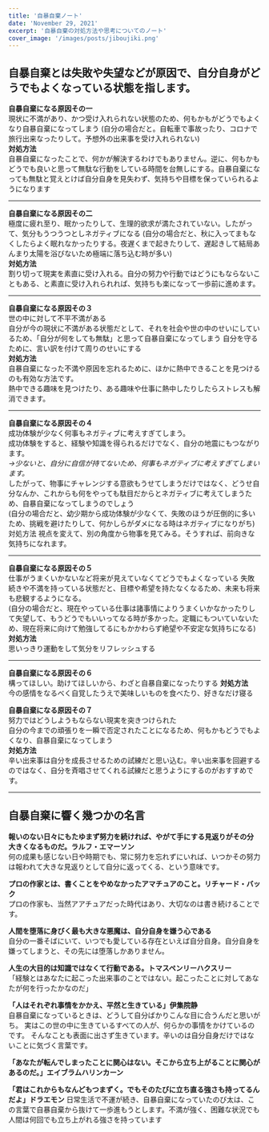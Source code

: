 ```yaml
---
title: '自暴自棄ノート'
date: 'November 29, 2021'
excerpt: '自暴自棄の対処方法や思考についてのノート'
cover_image: '/images/posts/jiboujiki.png'
---
```


## 自暴自棄とは失敗や失望などが原因で、自分自身がどうでもよくなっている状態を指します。
**自暴自棄になる原因その一** \
現状に不満があり、かつ受け入れられない状態のため、何もかもがどうでもよくなり自暴自棄になってしまう
(自分の場合だと。自転車で事故ったり、コロナで旅行出来なったりして。予想外の出来事を受け入れられない) \
**対処方法** \
自暴自棄になったことで、何かが解決するわけでもありません。逆に、何もかもどうでも良いと思って無駄な行動をしている時間を台無しにする。自暴自棄になっても無駄と覚えとけば自分自身を見失わず、気持ちや目標を保っていられるようになります 

---


**自暴自棄になる原因その二** \
極度に疲れ至り、眠かったりして、生理的欲求が満たされていない。したがって、気分もうつうつとしネガティブになる
(自分の場合だと、秋に入ってまもなくしたらよく眠れなかったりする。夜遅くまで起きたりして、遅起きして結局あんまり太陽を浴びないため極端に落ち込む時が多い) \
**対処方法** \
割り切って現実を素直に受け入れる。自分の努力や行動ではどうにもならないこともある、と素直に受け入れられれば、気持ちも楽になって一歩前に進めます。

---


**自暴自棄になる原因その３** \
世の中に対して不平不満がある \
自分が今の現状に不満がある状態だとして、それを社会や世の中のせいにしているため、「自分が何をしても無駄」と思って自暴自棄になってしまう
自分を守るために、言い訳を付けて周りのせいにする \
**対処方法**
\
自暴自棄になった不満や原因を忘れるために、ほかに熱中できることを見つけるのも有効な方法です。\
熱中できる趣味を見つけたり、ある趣味や仕事に熱中したりしたらストレスも解消できます。

---

**自暴自棄になる原因その４** \
成功体験が少なく何事もネガティブに考えすぎてしまう。\
成功体験をすると、経験や知識を得られるだけでなく、自分の地震にもつながります。\
*→少ないと、自分に自信が持てないため、何事もネガティブに考えすぎてしまいます。*
\
したがって、物事にチャレンジする意欲もうせてしまうだけではなく、どうせ自分なんか、これからも何をやっても駄目だからとネガティブに考えてしまうため、自暴自棄になってしまうのでしょう
\
(自分の場合だと、幼少期から成功体験が少なくて、失敗のほうが圧倒的に多いため、挑戦を避けたりして、何かしらがダメになる時はネガティブになりがち)
対処方法
視点を変えて、別の角度から物事を見てみる。そうすれば、前向きな気持ちになれます。

---

**自暴自棄になる原因その５**
\
仕事がうまくいかないなど将来が見えていなくてどうでもよくなっている
失敗続きや不満を持っている状態だと、目標や希望を持たなくなるため、未来も将来も悲観するようになる。
\
(自分の場合だと、現在やっている仕事は諸事情によりうまくいかなかったりして失望して、もうどうでもいいってなる時が多かった。定職にもついていないため、現在将来に向けて勉強してるにもかかわらず絶望や不安定な気持ちになる)
\
**対処方法**
\
思いっきり運動をして気分をリフレッシュする

---

**自暴自棄になる原因その６**
\
構ってほしい。助けてほしいから、わざと自暴自棄になったりする
**対処方法** \
今の感情をなるべく自覚したうえで美味しいものを食べたり、好きなだけ寝る

**自暴自棄になる原因その７** \
努力ではどうしようもならない現実を突きつけられた
\
自分の今までの頑張りを一瞬で否定されたことになるため、何もかもどうでもよくなり、自暴自棄になってしまう
\
**対処方法**
\
辛い出来事は自分を成長させるための試練だと思い込む。辛い出来事を回避するのではなく、自分を斉唱させてくれる試練だと思うようにするのがおすすめです。

---

## 自暴自棄に響く幾つかの名言

**報いのない日々にもたゆまず努力を続ければ、やがて手にする見返りがその分大きくなるものだ。ラルフ・エマーソン**
\
何の成果も感じない日や時期でも、常に努力を忘れずにいれば、いつかその努力は報われて大きな見返りとして自分に返ってくる、という意味です。

**プロの作家とは、書くことをやめなかったアマチュアのこと。リチャード・バック**
\
プロの作家も、当然アアチュアだった時代はあり、大切なのは書き続けることです。

**人間を堕落に身びく最も大きな悪魔は、自分自身を嫌う心である**
\
自分の一番そばにいて、いつでも愛している存在といえば自分自身。自分自身を嫌ってしまうと、その先には堕落しかありません。

**人生の大目的は知識ではなくて行動である。トマスペンリーハクスリー**
\
「経験とはあなたに起こった出来事のことではない。起こったことに対してあなたが何を行ったかなのだ」

**「人はそれぞれ事情をかかえ、平然と生きている」伊集院静**
\
自暴自棄になっているときは、どうして自分ばかりこんな目に合うんだと思いがち。
実はこの世の中に生きているすべての人が、何らかの事情をかけているのです。
そんなことも表面に出さず生きています。辛いのは自分自身だけではないことに気づく言葉です。

**「あなたが転んでしまったことに関心はない。そこから立ち上がることに関心があるのだ。」エイブラムハリンカーン**


**「君はこれからもなんどもつまずく。でもそのたびに立ち直る強さも持ってるんだよ」ドラエモン**
日常生活で不運が続き、自暴自棄になっていたのび太は、この言葉で自暴自棄から抜けて一歩進もうとします。不満が強く、困難な状況でも人間は何回でも立ち上がれる強さを持っています